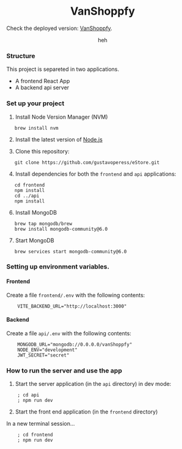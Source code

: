 <h1 align="center">
  VanShoppfy
</h1>

Check the deployed version: 
  [VanShoppfy](https://vanshoppfy.onrender.com/).
<p align="center"> heh </p>


### Structure
This project is separeted in two applications.

- A frontend React App
- A backend api server


### Set up your project

1. Install Node Version Manager (NVM)
```
   brew install nvm
```
2. Install the latest version of [Node.js](https://nodejs.org/en/)

3. Clone this repository: 
 ```
    git clone https://github.com/gustavoperess/eStore.git
```

4. Install dependencies for both the `frontend` and `api` applications:
```
   cd frontend
   npm install
   cd ../api
   npm install
```

6. Install MongoDB
```
   brew tap mongodb/brew
   brew install mongodb-community@6.0
```
 
7. Start MongoDB
```
   brew services start mongodb-community@6.0
```

### Setting up environment variables.

#### Frontend

Create a file `frontend/.env` with the following contents:

```
    VITE_BACKEND_URL="http://localhost:3000"
```

#### Backend

Create a file `api/.env` with the following contents:

```
    MONGODB_URL="mongodb://0.0.0.0/vanShoppfy"
    NODE_ENV="development"
    JWT_SECRET="secret"
```


### How to run the server and use the app

1. Start the server application (in the `api` directory) in dev mode:

```
    ; cd api
    ; npm run dev
```

2. Start the front end application (in the `frontend` directory)

In a new terminal session...

```
    ; cd frontend
    ; npm run dev
```







